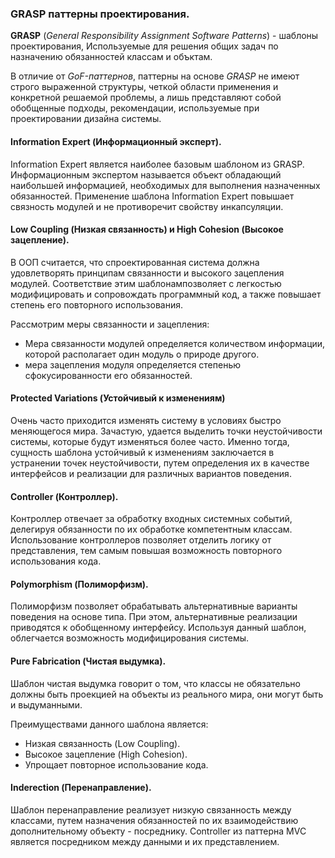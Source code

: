 ### GRASP паттерны проектирования.

**GRASP** (*General Responsibility Assignment Software Patterns*) - шаблоны проектирования, Используемые для решения общих задач по назначению обязанностей классам и объктам.

В отличие от *GoF-паттернов*, паттерны на основе *GRASP* не имеют строго выраженной структуры, четкой области применения и конкретной решаемой проблемы, а лишь представляют собой обобщенные подходы, рекомендации, используемые при проектировании дизайна системы.

#### Information Expert (Информационный эксперт).

Information Expert является наиболее базовым шаблоном из GRASP. Информационным экспертом называется объект обладающий наибольшей информацией, необходимых для выполнения назначенных обязанностей. Применение шаблона Information Expert повышает связность модулей и не противоречит свойству инкапсуляции.

#### Low Coupling (Низкая связанность) и High Cohesion (Высокое зацепление).

В ООП считается, что спроектированная система должна удовлетворять принципам связанности и высокого зацепления модулей. Соответствие этим шаблонампозволяет с легкостью модифицировать и сопровождать программный код, а также повышает степень его повторного использования.

Рассмотрим меры связанности и зацепления:
- Мера связанности модулей определяется количеством информации, которой располагает один модуль о природе другого.
- мера зацепления модуля определяется степенью сфокусированности его обязанностей.

#### Protected Variations (Устойчивый к изменениям)

Очень часто приходится изменять систему в условиях быстро меняющегося мира. Зачастую, удается выделить точки неустойчивости системы, которые будут изменяться более часто. Именно тогда, сущность шаблона устойчивый к изменениям заключается в устранении точек неустойчивости, путем определения их в качестве интерфейсов и реализации для различных вариантов поведения.

#### Controller (Контроллер).

Контроллер отвечает за обработку входных системных событий, делегируя обязанности по их обработке компетентным классам. Использование контроллеров позволяет отделить логику от представления, тем самым повышая возможность повторного использования кода.

#### Polymorphism (Полиморфизм).

Полиморфизм позволяет обрабатывать альтернативные варианты поведения на основе типа. При этом, альтернативные реализации приводятся к обобщенному интерфейсу. Используя данный шаблон, облегчается возможность модифицирования системы.

#### Pure Fabrication (Чистая выдумка).

Шаблон чистая выдумка говорит о том, что классы не обязательно должны быть проекцией на объекты из реального мира, они могут быть и выдуманными. 

Преимуществами данного шаблона является:
- Низкая связанность (Low Coupling).
- Высокое зацепление (High Cohesion).
- Упрощает повторное использование кода.

#### Inderection (Перенаправление).

Шаблон перенаправление реализует низкую связанность между классами, путем назначения обязанностей по их взаимодействию дополнительному объекту - посреднику. Controller из паттерна MVC является посредником между данными и их представлением.
